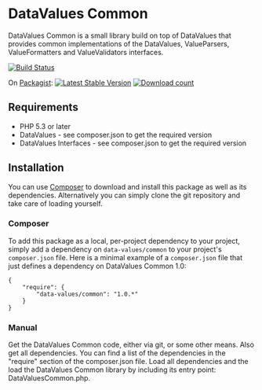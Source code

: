 # DataValues Common

DataValues Common is a small library build on top of DataValues that provides common
implementations of the DataValues, ValueParsers, ValueFormatters and ValueValidators interfaces.

[![Build Status](https://secure.travis-ci.org/JeroenDeDauw/DataValuesCommon.png?branch=master)](http://travis-ci.org/JeroenDeDauw/DataValuesCommon)

On [Packagist](https://packagist.org/packages/data-values/common):
[![Latest Stable Version](https://poser.pugx.org/data-values/common/version.png)](https://packagist.org/packages/data-values/common)
[![Download count](https://poser.pugx.org/data-values/common/d/total.png)](https://packagist.org/packages/data-values/common)

## Requirements

* PHP 5.3 or later
* DataValues - see composer.json to get the required version
* DataValues Interfaces - see composer.json to get the required version

## Installation

You can use [Composer](http://getcomposer.org/) to download and install
this package as well as its dependencies. Alternatively you can simply clone
the git repository and take care of loading yourself.

### Composer

To add this package as a local, per-project dependency to your project, simply add a
dependency on `data-values/common` to your project's `composer.json` file.
Here is a minimal example of a `composer.json` file that just defines a dependency on
DataValues Common 1.0:

    {
        "require": {
            "data-values/common": "1.0.*"
        }
    }

### Manual

Get the DataValues Common code, either via git, or some other means. Also get all dependencies.
You can find a list of the dependencies in the "require" section of the composer.json file.
Load all dependencies and the load the DataValues Common library by including its entry point:
DataValuesCommon.php.